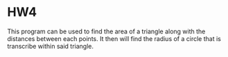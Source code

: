 # HW4

This program can be used to find the area of a triangle along with the distances between each points. It then will find the radius of a circle that is transcribe within said triangle.
